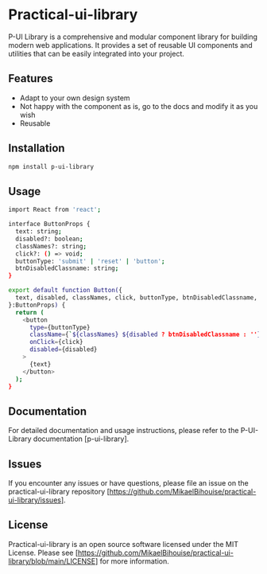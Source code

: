 # Practical-ui-library

P-UI Library is a comprehensive and modular component library for building modern web applications. It provides a set of reusable UI components and utilities that can be easily integrated into your project.

## Features

- Adapt to your own design system
- Not happy with the component as is, go to the docs and modify it as you wish
- Reusable

## Installation

```bash
npm install p-ui-library
```

## Usage

```bash
import React from 'react';

interface ButtonProps {
  text: string;
  disabled?: boolean;
  classNames?: string;
  click?: () => void;
  buttonType: 'submit' | 'reset' | 'button';
  btnDisabledClassname: string;
}

export default function Button({
  text, disabled, classNames, click, buttonType, btnDisabledClassname,
}:ButtonProps) {
  return (
    <button
      type={buttonType}
      className={`${classNames} ${disabled ? btnDisabledClassname : ''}`}
      onClick={click}
      disabled={disabled}
    >
      {text}
    </button>
  );
}
```

## Documentation

For detailed documentation and usage instructions, please refer to the P-UI-Library documentation [p-ui-library].

## Issues

If you encounter any issues or have questions, please file an issue on the practical-ui-library repository [https://github.com/MikaelBihouise/practical-ui-library/issues].

## License

Practical-ui-library is an open source software licensed under the MIT License. Please see [https://github.com/MikaelBihouise/practical-ui-library/blob/main/LICENSE] for more information.
